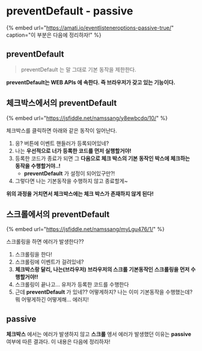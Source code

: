 # preventDefault - passive

{% embed url="https://amati.io/eventlisteneroptions-passive-true/" caption="이 부분은 다음에 정리하자!" %}



## preventDefault

> preventDefault 는 말 그대로 기본 동작을 제한한다.

**preventDefault는 WEB APIs 에 속한다. 즉 브라우저가 갖고 있는 기능이다.**

## 체크박스에서의 preventDefault

{% embed url="https://jsfiddle.net/namssang/y8ewbcdq/10/" %}



체크박스를 클릭하면 아래와 같은 동작이 일어난다.

1. 응? 버튼에 이벤트 핸들러가 등록되어있네? 
2. 나는 **우선적으로 너가 등록한 코드를 먼저 실행할거야!**
3. 등록한 코드가 종료가 되면 그 **다음으로 체크 박스의 기본 동작인 박스에 체크하는 동작을 수행할거야..!**
   * **preventDefault** 가 설정이 되어있구만?!
4. 그렇다면 나는 기본동작을 수행하지 않고 종료할게~

**위의 과정을 거치면서 체크박스에는 체크 박스가 존재하지 않게 된다!**

## 스크롤에서의 preventDefault

{% embed url="https://jsfiddle.net/namssang/myLgu476/1/" %}



스크롤링을 하면 에러가 발생한다??

1. 스크롤링을 한다!
2. 스크롤링에 이벤트가 걸려있네?
3. **체크박스랑 달리, 나는\(브라우저\)**  **브라우저의 스크롤 기본동작인 스크롤링을 먼저 수행할거야!!**
4. 스크롤링이 끝나고... 유저가 등록한 코드를 수행한다
5. 근데 **preventDefault** 가 있네?? 어떻게하지? 나는 이미 기본동작을 수행했는데? 뭐 어떻게하긴 어떻게해... 에러지!

## passive

**체크박스** 에서는 에러가 발생하지 않고 **스크롤** 엥서 에러가 발생했던 이유는 **passive** 여부에 따른 결과다. 이 내용은 다음에 정리하자!


